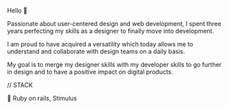 Hello 👋

Passionate about user-centered design and web development, I spent three years perfecting my skills as a designer to finally move into development.

I am proud to have acquired a versatility which today allows me to understand and collaborate with design teams on a daily basis.

My goal is to merge my designer skills with my developer skills to go further in design and to have a positive impact on digital products.

// STACK 

🧨 Ruby on rails, Stimulus
